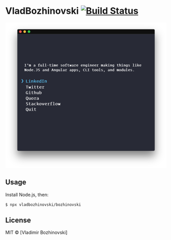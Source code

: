 # VladBozhinovski [![Build Status](https://travis-ci.org/VladBozhinovski/vladbozhinovski.svg?branch=master)](https://travis-ci.org/VladBozhinovski/VladBozhinovski)

<img src="screenshot.png" width="752">


## Usage

Install Node.js, then:

```
$ npx vladbozhinovski/bozhinovski
```


## License

MIT © [Vladimir Bozhinovski]
